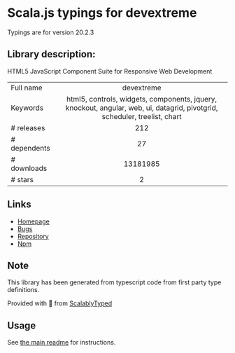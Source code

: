 
# Scala.js typings for devextreme

Typings are for version 20.2.3

## Library description:
HTML5 JavaScript Component Suite for Responsive Web Development

|                    |                 |
| ------------------ | :-------------: |
| Full name          | devextreme |
| Keywords           | html5, controls, widgets, components, jquery, knockout, angular, web, ui, datagrid, pivotgrid, scheduler, treelist, chart |
| # releases         | 212 |
| # dependents       | 27 |
| # downloads        | 13181985 |
| # stars            | 2 |

## Links
- [Homepage](https://js.devexpress.com/)
- [Bugs](https://www.devexpress.com/support/)
- [Repository](https://github.com/DevExpress/DevExtreme)
- [Npm](https://www.npmjs.com/package/devextreme)
    


## Note
This library has been generated from typescript code from first party type definitions.

Provided with :purple_heart: from [ScalablyTyped](https://github.com/oyvindberg/ScalablyTyped)

## Usage
See [the main readme](../../readme.md) for instructions.


